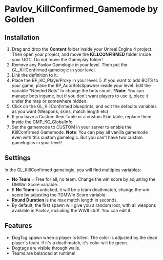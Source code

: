 # Pavlov_KillConfirmed_Gamemode by Golden


## Installation
1. Drag and drop the **Content** folder inside your Unreal Engine 4 project. 
Then open your project, and move the **KILLCONFIRMED** folder inside your UGC. Do not move the Gameplay folder!
2. Remove any Pavlov Gamelogic in your level. Then put the GL_KillConfirmed gamelogic in your level.
3. Link the definition to it.
4. Place the BP_KC_PlayerProxy in your level.
5 .If you want to add BOTS to your game, place the BP_AutoBotsSpawner inside your level. Edit the variable "Needed Bots" to change the bots count. ***Note**: You can manage bots ingame, but if you don't want players to use it, place it under the map or somewhere hidden.
6. Click on the GL_KillConfirmed blueprints, and edit the defaults variables as you want (Weapons, skins, match length etc)
7. If you have a Custom Item Table or a custom Skin table, replace them inside the CMP_KC_GlobalInfo
8. Set the gamemode to CUSTOM in your server to enable the KillConfirmed Gamemode.
**Note**: You can play all vanilla gamemode even with this custom gamelogic. But you can't have two custom gamelogics in your level!

## Settings


In the GL_KillConfirmed gamelogic, you will find multiples variables:
* **No Team** = Free for all, no team. Change the win score by adjusting the DMWin Score variable.
* If **No Team** is unticked, it will be a team deathmatch, change the win score by adjusting the TDMWin Score variable.
* **Round Duration** is the max match length in seconds.
* By default, the first spawn will give you a random loot, with all weapons available in Pavlov, including the WWII stuff. You can edit it.

## Features


* DogTag spawn when a player is killed. The color is adjusted by the dead player's team. If it's a deathmatch, it's color will be green.
* Dogtags are visible through walls.
* Teams are balanced at runtime!
